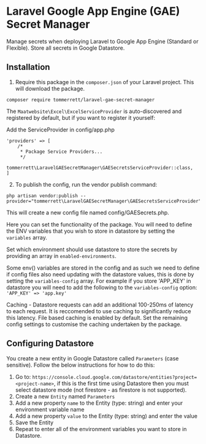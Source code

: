 # Laravel Google App Engine (GAE) Secret Manager #
Manage secrets when deploying Laravel to Google App Engine (Standard or Flexible). Store all secrets in Google Datastore.

## Installation
1. Require this package in the `composer.json` of your Laravel project. This will download the package.

```
composer require tommerrett/laravel-gae-secret-manager
```

The `Maatwebsite\Excel\ExcelServiceProvider` is auto-discovered and registered by default, but if you want to register it yourself:

Add the ServiceProvider in config/app.php
```
'providers' => [
    /*
     * Package Service Providers...
     */
    tommerrett\LaravelGAESecretManager\GAESecretsServiceProvider::class,
]
```
2. To publish the config, run the vendor publish command:
```
php artisan vendor:publish --provider="tommerrett\LaravelGAESecretManager\GAESecretsServiceProvider"
```
This will create a new config file named config/GAESecrets.php.

Here you can set the functionality of the package. You will need to define the ENV variables that you wish to store in datastore by setting the `variables` array.

Set which environment should use datastore to store the secrets by providing an array in `enabled-environments`.

Some env() variables are stored in the config and as such we need to define if config files also need updating with the datastore values, this is done by setting the `variables-config` array. For example if you store 'APP_KEY' in datastore you will need to add the following to the `variables-config` option: `'APP_KEY' => 'app.key'`

Caching - Datastore requests can add an additional 100-250ms of latency to each request. It is reccomended to use caching to significantly reduce this latency. File based caching is enabled by default. Set the remaining config settings to customise the caching undertaken by the package.

## Configuring Datastore
You create a new entity in Google Datastore called `Parameters` (case sensitive). Follow the below instructions for how to do this:
1. Go to: `https://console.cloud.google.com/datastore/entities?project=<project-name>`, if this is the first time using Datastore then you must select datastore mode (not firestore - as firestore is not supported).
2. Create a new `Entity` named `Parameters`
3. Add a new property `name` to the Entity (type: string) and enter your environment variable name
4. Add a new property `value` to the Entity (type: string) and enter the value
5. Save the Entity
6. Repeat to enter all of the environment variables you want to store in Datastore.
